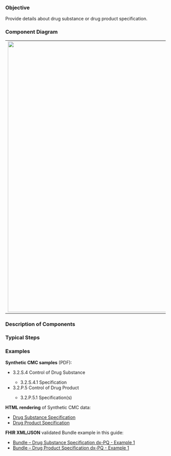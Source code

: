 ### Objective
Provide details about drug substance or drug product specification.

### Component Diagram
<table>
<tr><td><img src="specification_FHIR_resources [2023-07-29 Rik].png" width="850"/></td></tr>
</table>
 
### Description of Components

### Typical Steps

### Examples
<html>
<body>
<p><b>Synthetic CMC samples</b> (PDF):</p>
<ul>
<li>3.2.S.4 Control of Drug Substance</li>
<ul><li>3.2.S.4.1 Specification</li></ul>
<li>3.2.P.5 Control of Drug Product</li>
<ul><li>3.2.P.5.1 Specification(s)</li></ul>
</ul>
<p><b>HTML rendering</b> of Synthetic CMC data:</p>
<ul><li><a href="drug_specification_rend_s.html">Drug Substance Specification</a> </li>
<li><a href="drug_specification_rend_p.html">Drug Product Specification</a> </li></ul>

<p><b>FHIR XML/JSON</b> validated Bundle example in this guide:</p>
<ul><li><a href="https://build.fhir.org/ig/HL7/uv-dx-pq/branches/master/Bundle-bundle-drug-substance-specification-dxpq-ex1.html">Bundle – Drug Substance Specification dx-PQ - Example 1</a></li>
<li><a href="https://build.fhir.org/ig/HL7/uv-dx-pq/branches/master/Bundle-bundle-drug-product-specification-dxpq-ex1.html">Bundle – Drug Product Specification dx-PQ - Example 1</a></li>
</ul>
</body>
</html>